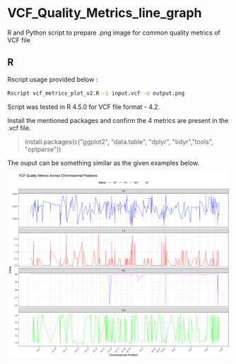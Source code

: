 # VCF_Quality_Metrics_line_graph
R and Python script to prepare .png image for common quality metrics of VCF file

## R 

Rscript usage provided below :

```sh
Rscript vcf_metrics_plot_v2.R -i input.vcf -o output.png
```

Script was tested in R 4.5.0 for VCF file format - 4.2.

Install the mentioned packages and confirm the 4 metrics are present in the .vcf file.

> install.packages(c("ggplot2", "data.table", "dplyr", "tidyr","tools", "optparse"))

The ouput can be something similar as the given examples below.

 ![](images/output.png)
 
